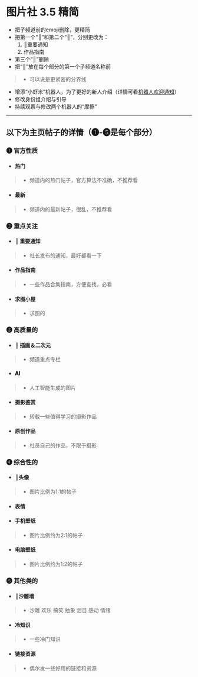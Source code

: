 # 图片社 3.5 精简

- 把子频道前的emoji删除，更精简
- 把第一个“║”和第二个“║”，分别更改为：
    1. ║重要通知
    2. 作品指南
- 第三个“║”删除
- 把“║”放在每个部分的第一个子频道名称前
> - 可以说是更紧密的分界线
- 增添“小虾米”机器人，为了更好的新人介绍（详情可看[机器人欢迎通知](/图片社/作品指南/已完成/2024/机器人欢迎通知.md)）
- 修改身份组介绍与引导
- 持续观察与修改两个机器人的“摩擦”

- - -

## 以下为主页帖子的详情（❶-❺是每个部分）

### ❶ 官方性质
- #### 热门
> - 频道内的热门帖子，官方算法不准确，不推荐看
- #### 最新
> - 频道内的最新帖子，很乱，不推荐看

### ❷ 重点关注
- #### ║ 重要通知
> - 社长发布的通知，最好都看一下
- #### 作品指南 
> - 一些作品合集指南，方便查找，必看
- #### 求图小屋 
> - 求图的

### ❸ 高质量的
- #### ║ 插画＆二次元 
> - 频道重点专栏
- #### 𝐀𝐈 
> - 人工智能生成的图片
- #### 摄影鉴赏 
> - 转载一些值得学习的摄影作品
- #### 原创作品 
> - 社员自己的作品，不限于摄影

### ❹ 综合性的
- #### ║头像
> - 图片比例为1:1的帖子
- #### 表情
- #### 手机壁纸
> - 图片比例约为2:1的帖子
- #### 电脑壁纸 
> - 图片比例约为1:2的帖子

### ❺ 其他类的
- #### ║沙雕墙
> - 沙雕 欢乐 搞笑 抽象 泪目 感动 情绪
- #### 冷知识
> - 一些冷门知识
- #### 链接资源
> - 偶尔发一些好用的链接和资源